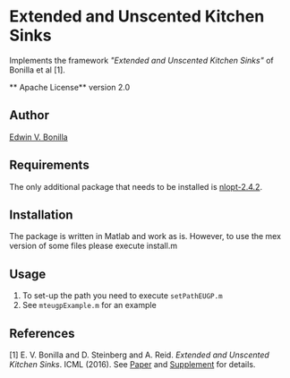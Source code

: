 Extended and Unscented Kitchen Sinks
=============

Implements the framework _"Extended and Unscented Kitchen Sinks"_ of Bonilla et al [1].

** Apache License** version 2.0 

## Author ##
[Edwin V. Bonilla](http://ebonilla.github.io/)

## Requirements ##
The only additional package that needs to be installed is [nlopt-2.4.2](http://ab-initio.mit.edu/wiki/index.php/NLopt).

## Installation ##
The package is written in Matlab and work as is. However, to use the mex version of some files please execute install.m

## Usage ##
1. To set-up the path you need to execute `setPathEUGP.m`
2. See `mteugpExample.m` for an example 



## References ##
[1] E. V. Bonilla and D. Steinberg and A. Reid. _Extended and Unscented Kitchen Sinks_. ICML (2016). 
See [Paper](http://ebonilla.github.io/papers/bonilla-et-al-icml-2016.pdf) and 
[Supplement](http://ebonilla.github.io/papers/bonilla-et-al-icml-2016-supplemental.pdf)
for details.
